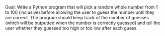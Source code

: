 Goal: Write a Python program that will pick a random whole number from 1
    to 100 (inclusive) before allowing the user to guess the number until
    they are correct. The program should keep track of the number of guesses
    (which will be outputted when the number is correctly guessed) and tell
    the user whether they guessed too high or too low after each guess.
